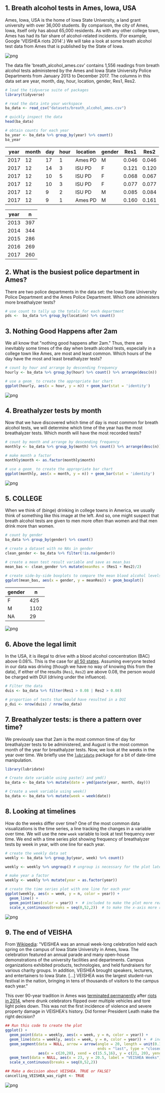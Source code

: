 
## 1. Breath alcohol tests in Ames, Iowa, USA
<p>Ames, Iowa, USA is the home of Iowa State University, a land grant university with over 36,000 students. By comparison, the city of Ames, Iowa, itself only has about 65,000 residents. As with any other college town, Ames has had its fair share of alcohol-related incidents. (For example, Google 'VEISHEA riots 2014'.) We will take a look at some breath alcohol test data from Ames that is published by the State of Iowa.</p>

![png](0.PNG)

<p>The data file 'breath_alcohol_ames.csv' contains 1,556 readings from breath alcohol tests administered by the Ames and Iowa State University Police Departments from January 2013 to December 2017. The columns in this data set are year, month, day, hour, location, gender, Res1, Res2.</p>


```R
# load the tidyverse suite of packages 
library(tidyverse)

# read the data into your workspace
ba_data <- read_csv("datasets/breath_alcohol_ames.csv")

# quickly inspect the data
head(ba_data)

# obtain counts for each year 
ba_year <- ba_data %>% group_by(year) %>% count()
ba_year
```

<table>
<thead><tr><th scope=col>year</th><th scope=col>month</th><th scope=col>day</th><th scope=col>hour</th><th scope=col>location</th><th scope=col>gender</th><th scope=col>Res1</th><th scope=col>Res2</th></tr></thead>
<tbody>
	<tr><td>2017   </td><td>12     </td><td>17     </td><td>1      </td><td>Ames PD</td><td>M      </td><td>0.046  </td><td>0.046  </td></tr>
	<tr><td>2017   </td><td>12     </td><td>14     </td><td>3      </td><td>ISU PD </td><td>F      </td><td>0.121  </td><td>0.120  </td></tr>
	<tr><td>2017   </td><td>12     </td><td>10     </td><td>5      </td><td>ISU PD </td><td>F      </td><td>0.068  </td><td>0.067  </td></tr>
	<tr><td>2017   </td><td>12     </td><td>10     </td><td>3      </td><td>ISU PD </td><td>F      </td><td>0.077  </td><td>0.077  </td></tr>
	<tr><td>2017   </td><td>12     </td><td> 9     </td><td>2      </td><td>ISU PD </td><td>M      </td><td>0.085  </td><td>0.084  </td></tr>
	<tr><td>2017   </td><td>12     </td><td> 9     </td><td>1      </td><td>Ames PD</td><td>M      </td><td>0.160  </td><td>0.161  </td></tr>
</tbody>
</table>




<table>
<thead><tr><th scope=col>year</th><th scope=col>n</th></tr></thead>
<tbody>
	<tr><td>2013</td><td>397 </td></tr>
	<tr><td>2014</td><td>344 </td></tr>
	<tr><td>2015</td><td>286 </td></tr>
	<tr><td>2016</td><td>269 </td></tr>
	<tr><td>2017</td><td>260 </td></tr>
</tbody>
</table>




## 2. What is the busiest police department in Ames?
<p>There are two police departments in the data set: the Iowa State University Police Department and the Ames Police Department. Which one administers more breathalyzer tests? </p>


```R
# use count to tally up the totals for each department
pds <-  ba_data %>% group_by(location) %>% count() 
```



## 3. Nothing Good Happens after 2am
<p>We all know that "nothing good happens after 2am." Thus, there are inevitably some times of the day when breath alcohol tests, especially in a college town like Ames, are most and least common. Which hours of the day have the most and least breathalyzer tests?  </p>


```R
# count by hour and arrange by descending frequency
hourly <- ba_data %>% group_by(hour) %>% count() %>% arrange(desc(n))

# use a geom_ to create the appropriate bar chart
ggplot(hourly, aes(x = hour, y = n)) + geom_bar(stat = 'identity')
```




![png](output_7_1.png)


## 4. Breathalyzer tests by month
<p>Now that we have discovered which time of day is most common for breath alcohol tests, we will determine which time of the year has the most breathalyzer tests. Which month will have the most recorded tests?</p>


```R
# count by month and arrange by descending frequency
monthly <- ba_data %>% group_by(month) %>% count() %>% arrange(desc(n))

# make month a factor
monthly$month <- as.factor(monthly$month)

# use a geom_ to create the appropriate bar chart
ggplot(monthly, aes(x = month, y = n)) + geom_bar(stat = 'identity')
```




![png](output_10_1.png)



## 5. COLLEGE
<p>When we think of (binge) drinking in college towns in America, we usually think of something like this image at the left. And so, one might suspect that breath alcohol tests are given to men more often than women and that men drink more than women. </p>


```R
# count by gender 
ba_data %>% group_by(gender) %>% count()

# create a dataset with no NAs in gender 
clean_gender <- ba_data %>% filter(!is.na(gender)) 

# create a mean test result variable and save as mean_bas
mean_bas <- clean_gender %>% mutate(meanRes = (Res1 + Res2)/2)

# create side-by-side boxplots to compare the mean blood alcohol levels of men and women
ggplot(mean_bas, aes(x = gender, y = meanRes)) + geom_boxplot()
```


<table>
<thead><tr><th scope=col>gender</th><th scope=col>n</th></tr></thead>
<tbody>
	<tr><td>F   </td><td> 425</td></tr>
	<tr><td>M   </td><td>1102</td></tr>
	<tr><td>NA  </td><td>  29</td></tr>
</tbody>
</table>






![png](output_13_2.png)


## 6. Above the legal limit
<p>In the USA, it is illegal to drive with a blood alcohol concentration (BAC) above 0.08%. This is the case for <a href="https://www.dmv.org/automotive-law/dui.php">all 50 states</a>. Assuming everyone tested in our data was driving (though we have no way of knowing this from the data), if either of the results (<code>Res1</code>, <code>Res2</code>) are above 0.08, the person would be charged with DUI (driving under the influence). </p>


```R
# Filter the data
duis <- ba_data %>% filter(Res1 > 0.08 | Res2 > 0.08)

# proportion of tests that would have resulted in a DUI
p_dui <- nrow(duis) / nrow(ba_data)
```

## 7. Breathalyzer tests: is there a pattern over time?
<p>We previously saw that 2am is the most common time of day for breathalyzer tests to be administered, and August is the most common month of the year for breathalyzer tests. Now, we look at the weeks in the year over time. We briefly use the <a href="http://lubridate.tidyverse.org/"><code>lubridate</code></a> package for a bit of date-time manipulation. </p>


```R
library(lubridate) 

# Create date variable using paste() and ymd()
ba_data <- ba_data %>% mutate(date = ymd(paste(year, month, day)))

# Create a week variable using week()
ba_data <- ba_data %>% mutate(week = week(date))
```

## 8. Looking at timelines
<p>How do the weeks differ over time? One of the most common data visualizations is the time series, a line tracking the changes in a variable over time. We will use the new <code>week</code> variable to look at test frequency over time. We end with a time series plot showing frequency of breathalyzer tests by week in year, with one line for each year. </p>


```R
# create the weekly data set 
weekly <- ba_data %>% group_by(year, week) %>% count()

weekly <- weekly %>% ungroup() # ungroup is necessary for the plot later

# make year a factor
weekly <- weekly %>% mutate(year = as.factor(year))

# create the time series plot with one line for each year
ggplot(weekly, aes(x = week, y = n, color = year)) + 
  geom_line() + 
  geom_point(aes(color = year)) +  # included to make the plot more readable 
  scale_x_continuous(breaks = seq(0,52,2))  # to make the x-axis more readable 
```




![png](output_22_1.png)



## 9. The end of VEISHA
<p>From <a href="https://en.wikipedia.org/wiki/VEISHEA">Wikipedia</a>: 
"VEISHEA was an annual week-long celebration held each spring on the campus of Iowa State University in Ames, Iowa. The celebration featured an annual parade and many open-house demonstrations of the university facilities and departments. Campus organizations exhibited products, technologies, and held fundraisers for various charity groups. In addition, VEISHEA brought speakers, lecturers, and entertainers to Iowa State. [...] VEISHEA was the largest student-run festival in the nation, bringing in tens of thousands of visitors to the campus each year."</p>
<p>This over 90-year tradition in Ames was <a href="https://www.news.iastate.edu/news/2014/08/07/veisheaend">terminated permanently</a> after <a href="https://www.desmoinesregister.com/story/news/crime-and-courts/2014/04/09/veishea-ames-car-tipping/7495935/">riots in 2014</a>, where drunk celebrators flipped over multiple vehicles and tore light poles down. This was not the first incidence of violence and severe property damage in VEISHEA's history. Did former President Leath make the right decision?</p>


```R
## Run this code to create the plot 
ggplot() + 
  geom_point(data = weekly, aes(x = week, y = n, color = year)) + 
  geom_line(data = weekly, aes(x = week, y = n, color = year)) +  # included to make the plot more readable 
  geom_segment(data = NULL, arrow = arrow(angle = 20, length = unit(0.1, "inches"),
                                          ends = "last", type = "closed"), 
               aes(x = c(20,20), xend = c(15.5,16), y = c(21, 20), yend = c(21, 12.25))) + 
  geom_text(data = NULL, aes(x = 23, y = 20.5, label = "VEISHEA Weeks"), size = 3) + 
  scale_x_continuous(breaks = seq(0,52,2)) 

## Make a decision about VEISHEA. TRUE or FALSE?  
cancelling_VEISHEA_was_right <- TRUE
```




![png](output_25_1.png)


